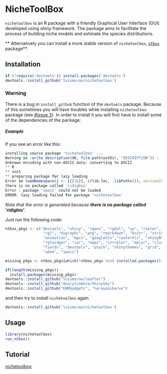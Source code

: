 # NicheToolBox

`nichetoolbox` is an R package with a friendly Graphical User Interface (GUI) developed using shiny framework. The package aims to facilitate the process of building niche models and estimate the species distributions. 

** Alternatively you can install a more stable version of `nichetoolbox`, [`ntbox`](https://github.com/luismurao/ntbox) package**.


## Installation
```r
if (!require('devtools')) install.packages('devtools')
devtools::install_github('luismurao/nichetoolbox')
```

### Warning

There is a bug in `install_github` function of the `devtools` package. Because of this sometimes you will have troubles while installing `nichetoolbox` package (see [#issue 3](https://github.com/luismurao/nichetoolbox/issues/3)). In order to install it you will first have to install some of the dependencies of the package: 

##### Example 

If you see an error like this:

``` r
installing source package 'nichetoolbox' ...
Warning in .write_description(db, file.path(outDir, "DESCRIPTION")) :
Unknown encoding with non-ASCII data: converting to ASCII
** R
** inst
** preparing package for lazy loading
Error in loadNamespace(j <- i[[1L]], c(lib.loc, .libPaths()), versionCheck = vI[[j]]) :
there is no package called 'ridigbio'
Error : package 'spocc' could not be loaded
ERROR: lazy loading failed for package 'nichetoolbox'

```
*Note that the error is generated because **there is no package called 'ridigbio'**.* 

Just run the following code:

``` r
ntbox_pkgs <- c("devtools", "shiny", "rgeos", "rgdal", "sp", "raster", "maptools", "dismo", 
                 "rgl", "dygraphs", "png", "rmarkdown", "knitr", "stringr", "MASS",
                 "animation", "mgcv", "googleVis","rasterVis", "shinyBS","shinyjs",
                 "rglwidget", "car", "maps", "corrplot", "dplyr", "cluster", "sqldf",
                 "fields", "devtools", "psych", "shinythemes", "grid", "RColorBrewer",
                 "ade4", "spocc")

missing_pkgs <- ntbox_pkgs[which(!ntbox_pkgs %in% installed.packages())]

if(length(missing_pkgs))
  install.packages(missing_pkgs)
devtools::install_github("luismurao/leaflet")
devtools::install_github("AnalytixWare/ShinySky")
devtools::install_github("ENMGadgets", "narayanibarve")
```

and then try to install `nichetoolbox` again 
```r
devtools::install_github('luismurao/nichetoolbox')
```

## Usage 

```r
library(nichetoolbox)
run_ntbox()

```


## Tutorial
[nichetoolbox](https://luismurao.github.io/GSoC/gsoc_final_eval.html)
